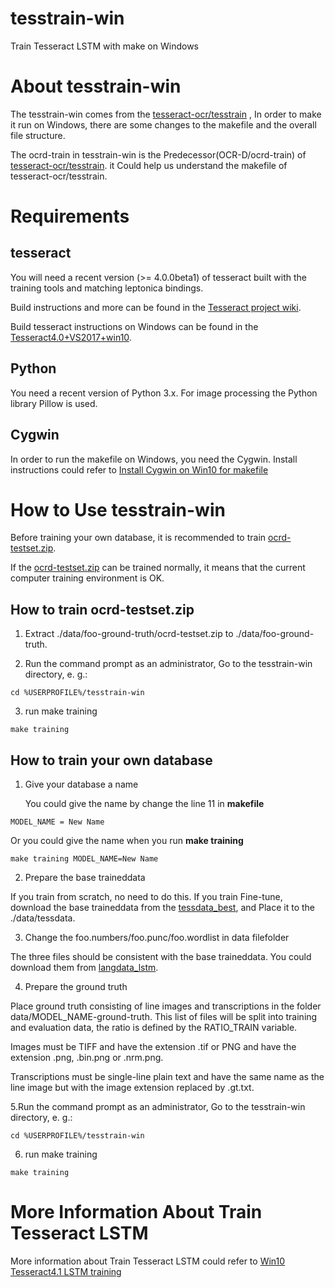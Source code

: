 # tesstrain-win
Train Tesseract LSTM with make on Windows
# About tesstrain-win
The tesstrain-win comes from the  [tesseract-ocr/tesstrain](https://github.com/tesseract-ocr/tesstrain) , In order to make it run on Windows, there are some changes to the makefile and the overall file structure.

The ocrd-train in tesstrain-win is the Predecessor(OCR-D/ocrd-train) of [tesseract-ocr/tesstrain](https://github.com/tesseract-ocr/tesstrain). it Could help us understand the makefile of tesseract-ocr/tesstrain.
# Requirements
## tesseract
You will need a recent version (>= 4.0.0beta1) of tesseract built with the training tools and matching leptonica bindings. 

Build instructions and more can be found in the [Tesseract project wiki](https://github.com/tesseract-ocr/tesseract/wiki).

Build tesseract instructions on Windows can be found in the [Tesseract4.0+VS2017+win10](https://livezingy.com/compilation-tesseract4-in-vs2017-win10/).
## Python
You need a recent version of Python 3.x. For image processing the Python library Pillow is used.
## Cygwin
In order to run the makefile on Windows, you need the Cygwin. Install instructions could refer to [Install Cygwin on Win10 for makefile](https://livezingy.com/install-cygwin-on-win10-for-makefile/)
# How to Use tesstrain-win
Before training your own database, it is recommended to train [ocrd-testset.zip](https://github.com/livezingy/tesstrain-win/tree/master/data/foo-ground-truth).

If the [ocrd-testset.zip](https://github.com/livezingy/tesstrain-win/tree/master/data/foo-ground-truth) can be trained normally, it means that the current computer training environment is OK.
## How to train ocrd-testset.zip
1. Extract ./data/foo-ground-truth/ocrd-testset.zip to ./data/foo-ground-truth.

2. Run the command prompt as an administrator, Go to the tesstrain-win directory, e. g.:

```
cd %USERPROFILE%/tesstrain-win
```

3. run make training
```
make training
```

## How to train your own database
1. Give your database a name

   You could give the name by change the line 11 in **makefile**
```
MODEL_NAME = New Name
```
   Or you could give the name when you run **make training**
```
make training MODEL_NAME=New Name
```
2. Prepare the base traineddata

If you train from scratch, no need to do this. If you train Fine-tune, download the base traineddata from the [tessdata_best](https://github.com/tesseract-ocr/tessdata_best),
and Place it to the ./data/tessdata.

3. Change the foo.numbers/foo.punc/foo.wordlist in data filefolder

The three files should be consistent with the base traineddata. You could download them from [langdata_lstm](https://github.com/tesseract-ocr/langdata_lstm).

4. Prepare the ground truth

Place ground truth consisting of line images and transcriptions in the folder data/MODEL_NAME-ground-truth. This list of files will be split into training and evaluation data, the ratio is defined by the RATIO_TRAIN variable.

Images must be TIFF and have the extension .tif or PNG and have the extension .png, .bin.png or .nrm.png.

Transcriptions must be single-line plain text and have the same name as the line image but with the image extension replaced by .gt.txt.

5.Run the command prompt as an administrator, Go to the tesstrain-win directory, e. g.:
```
cd %USERPROFILE%/tesstrain-win
```

6. run make training
```
make training
```

# More Information About Train Tesseract LSTM
More information about Train Tesseract LSTM could refer to [Win10 Tesseract4.1 LSTM training](https://livezingy.com/win10-tesseract4-1-lstm-training/)
